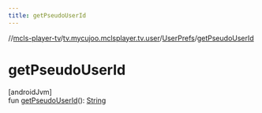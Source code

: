 ```yaml
---
title: getPseudoUserId
---
```

//[mcls-player-tv](../../../index.html)/[tv.mycujoo.mclsplayer.tv.user](../index.html)/[UserPrefs](index.html)/[getPseudoUserId](get-pseudo-user-id.html)



# getPseudoUserId



[androidJvm]\
fun [getPseudoUserId](get-pseudo-user-id.html)(): [String](https://kotlinlang.org/api/latest/jvm/stdlib/kotlin/-string/index.html)




